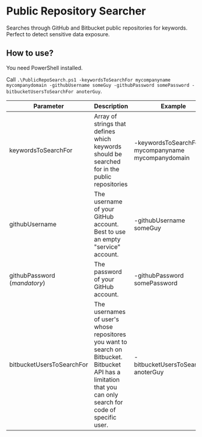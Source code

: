 # Public Repository Searcher

Searches through GitHub and Bitbucket public repositories for keywords. Perfect to detect sensitive data exposure.

## How to use?

You need PowerShell installed.

Call `.\PublicRepoSearch.ps1 -keywordsToSearchFor mycompanyname mycompanydomain -githubUsername someGuy -githubPassword somePassword -bitbucketUsersToSearchFor anoterGuy`.

| Parameter | Description | Example |
| ------------- |-------------| -----|
| keywordsToSearchFor | Array of strings that defines which keywords should be searched for in the public repositories | -keywordsToSearchFor mycompanyname mycompanydomain |
| githubUsername | The username of your GitHub account. Best to use an empty "service" account. | -githubUsername someGuy |
| githubPassword (*mandatory*) | The password of your GitHub account. | -githubPassword somePassword  |
| bitbucketUsersToSearchFor | The usernames of user's whose repositores you want to search on Bitbucket. Bitbucket API has a limitation that you can only search for code of specific user. | -bitbucketUsersToSearchFor anoterGuy |